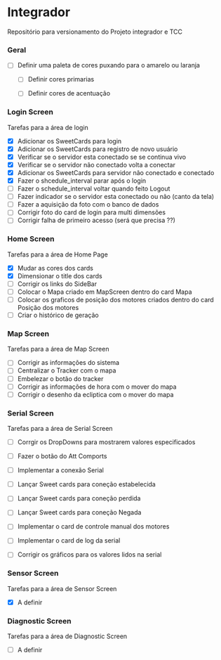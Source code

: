# Integrador
Repositório para versionamento do Projeto integrador e TCC

### Geral 

- [ ] Definir uma paleta de cores puxando para o amarelo ou laranja 
    - [ ] Definir cores primarias 
    - [ ] Definir cores de acentuação 


### Login Screen

Tarefas para a área de login

- [x] Adicionar os SweetCards para login 
- [x] Adicionar os SweetCards para registro de novo usuário 
- [x] Verificar se o servidor esta conectado se se continua vivo 
- [x] Verificar se o servidor não conectado volta a conectar 
- [x] Adicionar os SweetCards para servidor não conectado e conectado  
- [x] Fazer o shcedule_interval parar após o login
- [ ] Fazer o schedule_interval voltar quando feito Logout
- [ ] Fazer indicador se o servidor esta conectado ou não (canto da tela)
- [ ] Fazer a aquisição da foto com o banco de dados 
- [ ] Corrigir foto do card de login para multi dimensões 
- [ ] Corrigir falha de primeiro acesso (será que precisa ??)

### Home Screen 

Tarefas para a área de Home Page 

- [x] Mudar as cores dos cards 
- [x] Dimensionar o title dos cards 
- [ ] Corrigir os links do SideBar
- [ ] Colocar o Mapa criado em MapScreen dentro do card Mapa
- [ ] Colocar os graficos de posição dos motores criados dentro do card Posição dos motores 
- [ ] Criar o histórico de geração

### Map Screen

Tarefas para a área de Map Screen 

- [ ] Corrigir as informações do sistema 
- [ ] Centralizar o Tracker com o mapa 
- [ ] Embelezar o botão do tracker 
- [ ] Corrigir as informações de hora com o mover do mapa 
- [ ] Corrigir o desenho da ecliptica com o mover do mapa 

### Serial Screen

Tarefas para a área de Serial Screen 

- [ ] Corrgir os DropDowns para mostrarem valores especificados 
- [ ] Fazer o botão do Att Comports 
- [ ] Implementar a conexão Serial
- [ ] Lançar Sweet cards para coneção estabelecida 
- [ ] Lançar Sweet cards para coneção perdida 
- [ ] Lançar Sweet cards para coneção Negada 
- [ ] Implementar o card de controle manual dos motores
- [ ] Implementar o card de log da serial 
- [ ] Corrigir os gráficos para os valores lidos na serial 


### Sensor Screen
Tarefas para a área de Sensor Screen 
- [x] A definir 

### Diagnostic Screen
Tarefas para a área de Diagnostic Screen 
- [ ] A definir 